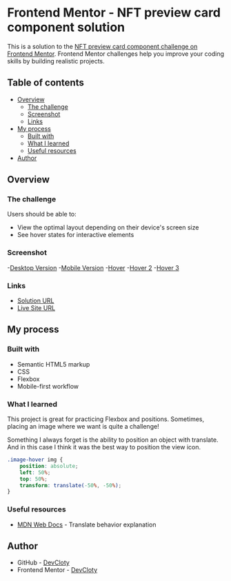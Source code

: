 # Frontend Mentor - NFT preview card component solution

This is a solution to the [NFT preview card component challenge on Frontend Mentor](https://www.frontendmentor.io/challenges/nft-preview-card-component-SbdUL_w0U). Frontend Mentor challenges help you improve your coding skills by building realistic projects. 

## Table of contents

- [Overview](#overview)
  - [The challenge](#the-challenge)
  - [Screenshot](#screenshot)
  - [Links](#links)
- [My process](#my-process)
  - [Built with](#built-with)
  - [What I learned](#what-i-learned)
  - [Useful resources](#useful-resources)
- [Author](#author)


## Overview

### The challenge

Users should be able to:

- View the optimal layout depending on their device's screen size
- See hover states for interactive elements

### Screenshot

-[Desktop Version](screenshots/NFT-Desktop.png)
-[Mobile Version](screenshots/NFT-Mobile.png)
-[Hover](screenshots/NFT-Hover1.png)
-[Hover 2](screenshots/NFT-Hover2.png)
-[Hover 3](screenshots/NFT-Hover3.png)


### Links

- [Solution URL](https://your-solution-url.com)
- [Live Site URL](https://devcloty.github.io/NFT-Preview-Card/nft.html)

## My process

### Built with

- Semantic HTML5 markup
- CSS
- Flexbox
- Mobile-first workflow


### What I learned

This project is great for practicing Flexbox and positions. Sometimes, placing an image where we want is quite a challenge!

Something I always forget is the ability to position an object with translate. And in this case I think it was the best way to position the view icon.

```css
.image-hover img {
    position: absolute;
    left: 50%;
    top: 50%;
    transform: translate(-50%, -50%);
}
```

### Useful resources

- [MDN Web Docs](https://developer.mozilla.org/en-US/docs/Web/CSS/transform-function/translate) - Translate behavior explanation


## Author

- GitHub - [DevCloty](https://github.com/DevCloty)
- Frontend Mentor - [DevCloty](https://www.frontendmentor.io/profile/DevCloty)

